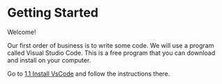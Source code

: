 # Getting Started

Welcome!

Our first order of business is to write some code. We will use a program called Visual Studio Code. This is a free program that you can download and install on your computer.

Go to [1.1 Install VsCode](./install_vscode.md) and follow the instructions there.
